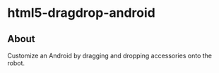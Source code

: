 # html5-dragdrop-android

## About
Customize an Android by dragging and dropping accessories onto the robot.
